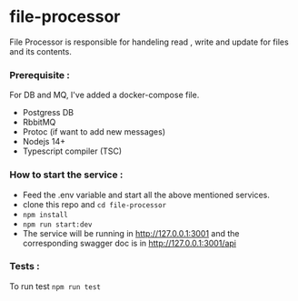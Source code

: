 # file-processor
File Processor is responsible for handeling read , write and update for files and its contents.

### Prerequisite :
For DB and MQ, I've added a docker-compose file.
  - Postgress DB
  - RbbitMQ
  - Protoc (if want to add new messages)
  - Nodejs 14+
  - Typescript compiler (TSC)

### How to start the service :
- Feed the .env variable and start all the above mentioned services.
-  clone this repo and `cd file-processor`
- `npm install`
- `npm run start:dev`
- The service will be running in http://127.0.0.1:3001 and the corresponding swagger doc is in http://127.0.0.1:3001/api


### Tests :
To run test `npm run test`
